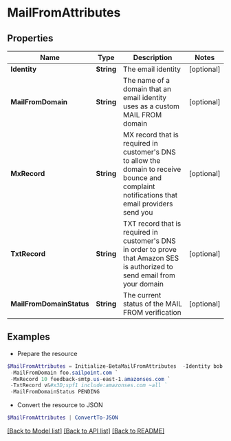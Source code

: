 # MailFromAttributes
## Properties

Name | Type | Description | Notes
------------ | ------------- | ------------- | -------------
**Identity** | **String** | The email identity | [optional] 
**MailFromDomain** | **String** | The name of a domain that an email identity uses as a custom MAIL FROM domain | [optional] 
**MxRecord** | **String** | MX record that is required in customer&#39;s DNS to allow the domain to receive bounce and complaint notifications that email providers send you | [optional] 
**TxtRecord** | **String** | TXT record that is required in customer&#39;s DNS in order to prove that Amazon SES is authorized to send email from your domain | [optional] 
**MailFromDomainStatus** | **String** | The current status of the MAIL FROM verification | [optional] 

## Examples

- Prepare the resource
```powershell
$MailFromAttributes = Initialize-BetaMailFromAttributes  -Identity bob.smith@sailpoint.com `
 -MailFromDomain foo.sailpoint.com `
 -MxRecord 10 feedback-smtp.us-east-1.amazonses.com `
 -TxtRecord v&#x3D;spf1 include:amazonses.com ~all `
 -MailFromDomainStatus PENDING
```

- Convert the resource to JSON
```powershell
$MailFromAttributes | ConvertTo-JSON
```

[[Back to Model list]](../README.md#documentation-for-models) [[Back to API list]](../README.md#documentation-for-api-endpoints) [[Back to README]](../README.md)

